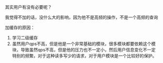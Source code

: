 其实用户有没有必要呢？



我觉得不加的话，没什么大的影响，因为他不是高频的操作，不是一个高频的查询



加缓存的原因：

1. 学习二级缓存
2. 虽然用户qps不高，但是他是一个非常基础的模块，很多模块都要依赖这个模块，导致虽然qps不高，但是他的压力也不一定小，然后用户信息变化不一定特别的频繁，对于这种读多写少的请求，对于用户模块是一个比较好的保护。





